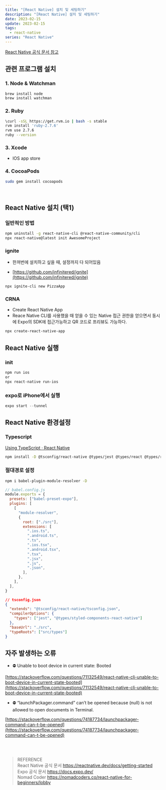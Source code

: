 ```yaml
---
title: "[React Native] 설치 및 세팅하기"
description: "[React Native] 설치 및 세팅하기"
date: 2023-02-15
update: 2023-02-15
tags:
  - react-native
series: "React Native"
---
```


[React Native 공식 문서 참고](https://reactnative.dev/docs/environment-setup?guide=native&platform=ios&os=macos)

## 관련 프로그램 설치

### 1. Node & Watchman

```bash
brew install node
brew install watchman
```

### 2. Ruby

```bash
\curl -sSL https://get.rvm.io | bash -s stable
rvm install 'ruby-2.7.6'
rvm use 2.7.6
ruby --version
```

### 3. Xcode

- IOS app store

### 4. CocoaPods

```bash
sudo gem install cocoapods
```

<br/>

## React Native 설치 (택1)

### 일반적인 방법

```bash
npm uninstall -g react-native-cli @react-native-community/cli
npx react-native@latest init AwesomeProject
```

### ignite

- 한꺼번에 설치하고 싶을 때, 설정까지 다 되어있음

- [https://github.com/infinitered/ignite](https://github.com/infinitered/ignite)

```bash
npx ignite-cli new PizzaApp
```

### CRNA

- Create React Native App
- Reace Native CLI를 사용했을 때 얻을 수 있는 Native 접근 권한을 얻으면서 동시에 Expo의 SDK에 접근가능하고 QR 코드로 프리뷰도 가능하다.

```bash
npx create-react-native-app
```

## React Native 실행

### init

```bash
npm run ios
or
npx react-native run-ios
```

### expo로 iPhone에서 실행

```jsx
expo start --tunnel
```

## React Native 환경설정

### Typescript

[Using TypeScript · React Native](https://reactnative.dev/docs/typescript#adding-typescript-to-an-existing-project)

```bash
npm install -D @tsconfig/react-native @types/jest @types/react @types/react-test-renderer typescript
```

### 절대경로 설정

```bash
npm i babel-plugin-module-resolver -D
```

```jsx
// babel.config.js
module.exports = {
  presets: ["babel-preset-expo"],
  plugins: [
    [
      "module-resolver",
      {
        root: ["./src"],
        extensions: [
          ".ios.ts",
          ".android.ts",
          ".ts",
          ".ios.tsx",
          ".android.tsx",
          ".tsx",
          ".jsx",
          ".js",
          ".json",
        ],
      },
    ],
  ],
}
```

```json
// tsconfig.json
{
  "extends": "@tsconfig/react-native/tsconfig.json",
  "compilerOptions": {
    "types": ["jest", "@types/styled-components-react-native"]
  },
  "baseUrl": "./src",
  "typeRoots": ["src/types"]
}
```

## 자주 발생하는 오류

- ⛔ Unable to boot device in current state: Booted

[https://stackoverflow.com/questions/71132549/react-native-cli-unable-to-boot-device-in-current-state-booted](https://stackoverflow.com/questions/71132549/react-native-cli-unable-to-boot-device-in-current-state-booted)

- ⛔ “launchPackager.command” can’t be opened because (null) is not allowed to open documents in Terminal.

[https://stackoverflow.com/questions/74187734/launchpackager-command-can-t-be-opened](https://stackoverflow.com/questions/74187734/launchpackager-command-can-t-be-opened)

<br/><br/>

> REFERENCE <br/>
> React Native 공식 문서 https://reactnative.dev/docs/getting-started <br/> Expo 공식 문서 https://docs.expo.dev/ <br/> Nomad Coder https://nomadcoders.co/react-native-for-beginners/lobby
